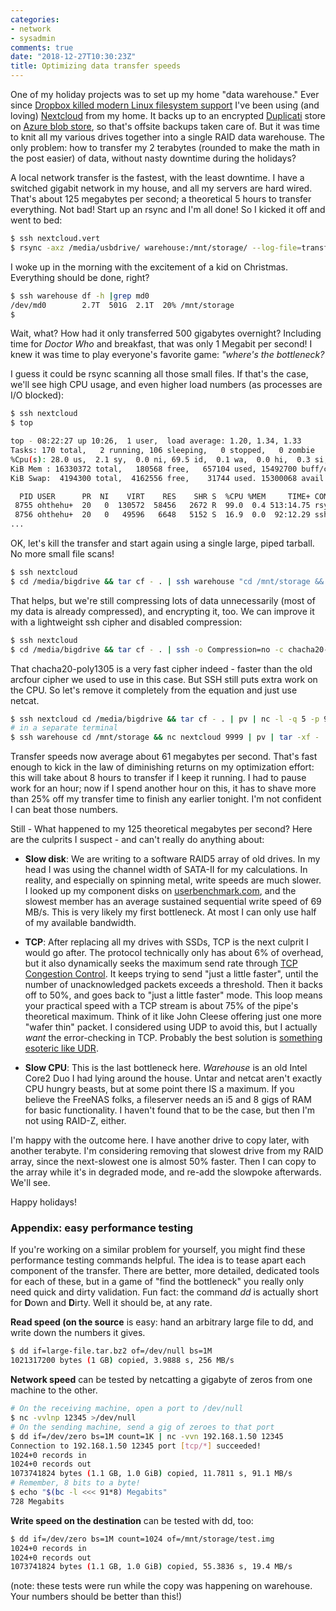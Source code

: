 ```yaml
---
categories:
- network
- sysadmin
comments: true
date: "2018-12-27T10:30:23Z"
title: Optimizing data transfer speeds
---
```

One of my holiday projects was to set up my home "data warehouse." Ever since [Dropbox killed modern Linux filesystem support](https://www.dropboxforum.com/t5/Syncing-and-uploads/Linux-Dropbox-client-warn-me-that-it-ll-stop-syncing-in-Nov-why/m-p/290065/highlight/true#M42255) I've been using (and loving) [Nextcloud](https://nextcloud.com/) from my home. It backs up to an encrypted [Duplicati](https://www.duplicati.com/) store on [Azure blob store](https://azure.microsoft.com/en-us/services/storage/blobs/), so that's offsite backups taken care of. But it was time to knit all my various drives together into a single RAID data warehouse. The only problem: how to transfer my 2 terabytes (rounded to make the math in the post easier) of data, without nasty downtime during the holidays?

A local network transfer is the fastest, with the least downtime. I have a switched gigabit network in my house, and all my servers are hard wired. That's about 125 megabytes per second; a theoretical 5 hours to transfer everything. Not bad! Start up an rsync and I'm all done! So I kicked it off and went to bed:

``` bash
$ ssh nextcloud.vert
$ rsync -axz /media/usbdrive/ warehouse:/mnt/storage/ --log-file=transfer-to-warehouse.log &
```

I woke up in the morning with the excitement of a kid on Christmas. Everything should be done, right?

``` bash
$ ssh warehouse df -h |grep md0
/dev/md0        2.7T  501G  2.1T  20% /mnt/storage
$
```
Wait, what? How had it only transferred 500 gigabytes overnight? Including time for *Doctor Who* and breakfast, that was only 1 Megabit per second! I knew it was time to play everyone's favorite game: *"where's the bottleneck?* 

I guess it could be rsync scanning all those small files. If that's the case, we'll see high CPU usage, and even higher load numbers (as processes are I/O blocked):

``` bash
$ ssh nextcloud
$ top

top - 08:22:27 up 10:26,  1 user,  load average: 1.20, 1.34, 1.33
Tasks: 170 total,   2 running, 106 sleeping,   0 stopped,   0 zombie
%Cpu(s): 28.0 us,  2.1 sy,  0.0 ni, 69.5 id,  0.1 wa,  0.0 hi,  0.3 si,  0.0 st
KiB Mem : 16330372 total,   180568 free,   657104 used, 15492700 buff/cache
KiB Swap:  4194300 total,  4162556 free,    31744 used. 15300068 avail Mem 

  PID USER      PR  NI    VIRT    RES    SHR S  %CPU %MEM     TIME+ COMMAND                                                                                  
 8755 ohthehu+  20   0  130572  58456   2672 R  99.0  0.4 513:14.75 rsync                                                                                    
 8756 ohthehu+  20   0   49596   6648   5152 S  16.9  0.0  92:12.29 ssh 
...
```

OK, let's kill the transfer and start again using a single large, piped tarball. No more small file scans!

``` bash
$ ssh nextcloud
$ cd /media/bigdrive && tar cf - . | ssh warehouse "cd /mnt/storage && tar xpvf -"
```

That helps, but we're still compressing lots of data unnecessarily (most of my data is already compressed), and encrypting it, too. We can improve it with a lightweight ssh cipher and disabled compression:

``` bash
$ ssh nextcloud
$ cd /media/bigdrive && tar cf - . | ssh -o Compression=no -c chacha20-poly1305@openssh.com warehouse "cd /mnt/storage && tar xpf -"
```

That chacha20-poly1305 is a very fast cipher indeed - faster than the old arcfour cipher we used to use in this case. But SSH still puts extra work on the CPU. So let's remove it completely from the equation and just use netcat.

``` bash
$ ssh nextcloud cd /media/bigdrive && tar cf - . | pv | nc -l -q 5 -p 9999 
# in a separate terminal
$ ssh warehouse cd /mnt/storage && nc nextcloud 9999 | pv | tar -xf -
```

Transfer speeds now average about 61 megabytes per second. That's fast enough to kick in the law of diminishing returns on my optimization effort: this will take about 8 hours to transfer if I keep it running. I had to pause work for an hour; now if I spend another hour on this, it has to shave more than 25% off my transfer time to finish any earlier tonight. I'm not confident I can beat those numbers.

Still - What happened to my 125 theoretical megabytes per second? Here are the culprits I suspect - and can't really do anything about:

* **Slow disk**: We are writing to a software RAID5 array of old drives. In my head I was using the channel width of SATA-II for my calculations. In reality, and especially on spinning metal, write speeds are much slower. I looked up my component disks on [userbenchmark.com](userbenchmark.com), and the slowest member has an average sustained sequential write speed of 69 MB/s. This is very likely my first bottleneck. At most I can only use half of my available bandwidth.

* **TCP**: After replacing all my drives with SSDs, TCP is the next culprit I would go after. The protocol technically only has about 6% of overhead, but it also dynamically seeks the maximum send rate through [TCP Congestion Control](https://en.wikipedia.org/wiki/TCP_congestion_control). It keeps trying to send "just a little faster", until the number of unacknowledged packets exceeds a threshold. Then it backs off to 50%, and goes back to "just a little faster" mode. This loop means your practical speed with a TCP stream is about 75% of the pipe's theoretical maximum. Think of it like John Cleese offering just one more "wafer thin" packet. I considered using UDP to avoid this, but I actually *want* the error-checking in TCP. Probably the best solution is [something esoteric like UDR](https://github.com/LabAdvComp/UDR).

* **Slow CPU**: This is the last bottleneck here. *Warehouse* is an old Intel Core2 Duo I had lying around the house. Untar and netcat aren't exactly CPU hungry beasts, but at some point there IS a maximum. If you believe the FreeNAS folks, a fileserver needs an i5 and 8 gigs of RAM for basic functionality. I haven't found that to be the case, but then I'm not using RAID-Z, either.

I'm happy with the outcome here. I have another drive to copy later, with another terabyte. I'm considering removing that slowest drive from my RAID array, since the next-slowest one is almost 50% faster. Then I can copy to the array while it's in degraded mode, and re-add the slowpoke afterwards. We'll see.

Happy holidays!


### Appendix: easy performance testing

If you're working on a similar problem for yourself, you might find these performance testing commands helpful. The idea is to tease apart each component of the transfer. There are better, more detailed, dedicated tools for each of these, but in a game of "find the bottleneck" you really only need quick and dirty validation. Fun fact: the command *dd* is actually short for **D**own and **D**irty. Well it should be, at any rate.

**Read speed (on the source** is easy: hand an arbitrary large file to dd, and write down the numbers it gives.

``` bash
$ dd if=large-file.tar.bz2 of=/dev/null bs=1M
1021317200 bytes (1 GB) copied, 3.9888 s, 256 MB/s
```

**Network speed** can be tested by netcatting a gigabyte of zeros from one machine to the other.

``` bash
# On the receiving machine, open a port to /dev/null
$ nc -vvlnp 12345 >/dev/null
# On the sending machine, send a gig of zeroes to that port
$ dd if=/dev/zero bs=1M count=1K | nc -vvn 192.168.1.50 12345
Connection to 192.168.1.50 12345 port [tcp/*] succeeded!
1024+0 records in
1024+0 records out
1073741824 bytes (1.1 GB, 1.0 GiB) copied, 11.7811 s, 91.1 MB/s
# Remember, 8 bits to a byte!
$ echo "$(bc -l <<< 91*8) Megabits"
728 Megabits
```

**Write speed on the destination** can be tested with dd, too:

``` bash
$ dd if=/dev/zero bs=1M count=1024 of=/mnt/storage/test.img
1024+0 records in
1024+0 records out
1073741824 bytes (1.1 GB, 1.0 GiB) copied, 55.3836 s, 19.4 MB/s
```

(note: these tests were run while the copy was happening on warehouse. Your numbers should be better than this!)
